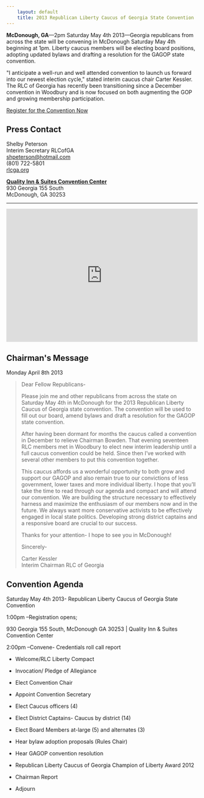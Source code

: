 ```yaml
---
    layout: default
    title: 2013 Republican Liberty Caucus of Georgia State Convention
---
```


<div class="row">
<div class="span6" markdown="1">

**McDonough, GA**—2pm Saturday May 4th 2013—Georgia republicans from across the state will be
convening in McDonough Saturday May 4th beginning at 1pm.  Liberty caucus members will be electing board positions,
adopting updated bylaws and drafting a resolution for the GAGOP state convention.

"I anticipate a well-run and well attended convention to launch us forward into our newest election cycle," stated
interim caucus chair Carter Kessler.  The RLC of Georgia has recently been transitioning since a December convention in
Woodbury and is now focused on both augmenting the GOP and growing membership participation.

<a href="https://www.xorbia.com/e/rlc/republican-liberty-caucus-georgia-state-convention">Register for the Convention Now</a>

Press Contact
-------------

Shelby Peterson  
Interim Secretary RLCofGA  
[shpeterson@hotmail.com](mailto:shpeterson@hotmail.com)  
(801) 722-5801  
[rlcga.org](http://rlcga.org)

</div>
<div class="span6" markdown="1">

**[Quality Inn &amp; Suites Convention Center](https://maps.google.com/maps?cid=873884944616720550)**  
930 Georgia 155 South  
McDonough, GA 30253

---

<iframe width="100%" height="350" frameborder="0" scrolling="no" marginheight="0" marginwidth="0" src="https://maps.google.com/maps?cid=873884944616720550&amp;output=embed"> </iframe>
</div>
</div>

Chairman's Message
------------------

Monday April 8th 2013

> Dear Fellow Republicans-
>
> Please join me and other republicans from across the state on Saturday May 4th in McDonough for the 2013 Republican Liberty Caucus of Georgia state convention.  The convention will be used to fill out our board, amend bylaws and draft a resolution for the GAGOP state convention.
>
> After having been dormant for months the caucus called a convention in December to relieve Chairman Bowden.  That evening seventeen RLC members met in Woodbury to elect new interim leadership until a full caucus convention could be held.  Since then I’ve worked with several other members to put this convention together.
>
> This caucus affords us a wonderful opportunity to both grow and support our GAGOP and also remain true to our convictions of less government, lower taxes and more individual liberty.  I hope that you’ll take the time to read through our agenda and compact and will attend our convention.  We are building the structure necessary to effectively harness and maximize the enthusiasm of our members now and in the future.  We always want more conservative activists to be effectively engaged in local state politics.  Developing strong district captains and a responsive board are crucial to our success.  
>
> Thanks for your attention- I hope to see you in McDonough!
>
> Sincerely-
>
> Carter Kessler  
> Interim Chairman RLC of Georgia

Convention Agenda
-----------------

<div markdown="1">
Saturday May 4th 2013- Republican Liberty Caucus of Georgia State Convention

1:00pm –Registration opens; 

930 Georgia 155 South, McDonough GA 30253 | Quality Inn &amp; Suites Convention Center

2:00pm –Convene- Credentials roll call report 

<ul markdown="0">
<li>
<p>Welcome/RLC Liberty Compact</p>
</li>

<li>
<p>Invocation/ Pledge of Allegiance</p>
</li>

<li>
<p>Elect Convention Chair</p>
</li>

<li>
<p>Appoint Convention Secretary</p>
</li>

<li>
<p>Elect Caucus officers (4)</p>
</li>

<li>
<p>Elect District Captains- Caucus by district (14)</p>
</li>

<li>
<p>Elect Board Members at-large (5) and alternates (3)</p>
</li>

<li>
<p>Hear bylaw adoption proposals (Rules Chair)</p>
</li>

<li>
<p>Hear GAGOP convention resolution</p>
</li>

<li>
<p>Republican Liberty Caucus of Georgia Champion of Liberty Award 2012</p>
</li>

<li>
<p>Chairman Report</p>
</li>

<li>
<p>Adjourn</p>
</li>

</ul>
</div>

 [2]: https://maps.google.com/maps?cid=873884944616720550
 [3]: https://www.xorbia.com/e/rlc/republican-liberty-caucus-georgia-state-convention
